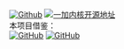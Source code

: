 [![Github](https://img.shields.io/badge/-Moran-181717?style=flat&logo=github&logoColor=white)](https://github.com/MoranOrz)
[![一加内核开源地址](https://img.shields.io/badge/开源-EB0029?logo=oneplus&logoColor=white&style=flat-square)](https://github.com/OnePlusOSS/kernel_manifest/tree/oneplus/sm8750)
<br>
本项目借鉴：
<br>
[![GitHub](https://img.shields.io/badge/-HanKuCha-181717?logo=github&logoColor=white&style=flat-square)](https://github.com/HanKuCha/oneplus13_a5p_sukisu)
[![GitHub](https://img.shields.io/badge/-showdo-181717?logo=github&logoColor=white&style=flat-square)](https://github.com/showdo/build_oneplus_sm8750)
